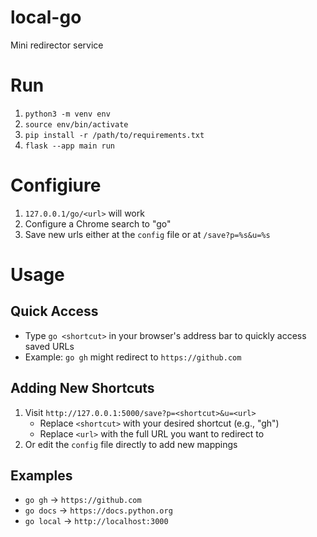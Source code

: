 # local-go

Mini redirector service

# Run

1. `python3 -m venv env`
1. `source env/bin/activate`
1. `pip install -r /path/to/requirements.txt`
1. `flask --app main run`

# Configiure

1. `127.0.0.1/go/<url>` will work
1. Configure a Chrome search to "go"
1. Save new urls either at the `config` file or at `/save?p=%s&u=%s`

# Usage

## Quick Access
- Type `go <shortcut>` in your browser's address bar to quickly access saved URLs
- Example: `go gh` might redirect to `https://github.com`

## Adding New Shortcuts
1. Visit `http://127.0.0.1:5000/save?p=<shortcut>&u=<url>`
   - Replace `<shortcut>` with your desired shortcut (e.g., "gh")
   - Replace `<url>` with the full URL you want to redirect to
2. Or edit the `config` file directly to add new mappings

## Examples
- `go gh` → `https://github.com`
- `go docs` → `https://docs.python.org`
- `go local` → `http://localhost:3000`
